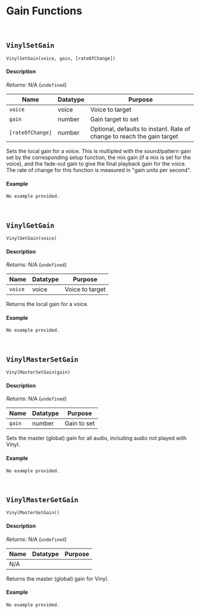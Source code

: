 # Gain Functions

&nbsp;

## `VinylSetGain`

`VinylSetGain(voice, gain, [rateOfChange])`

<!-- tabs:start -->

#### **Description**

*Returns:* N/A (`undefined`)

|Name            |Datatype|Purpose                                                               |
|----------------|--------|----------------------------------------------------------------------|
|`voice`         |voice   |Voice to target                                                       |
|`gain`          |number  |Gain target to set                                                    |
|`[rateOfChange]`|number  |Optional, defaults to instant. Rate of change to reach the gain target|

Sets the local gain for a voice. This is multipled with the sound/pattern gain set by the corresponding setup function, the mix gain (if a mix is set for the voice), and the fade-out gain to give the final playback gain for the voice. The rate of change for this function is measured in "gain units per second".

#### **Example**

```gml
No example provided.
```

<!-- tabs:end -->

&nbsp;

## `VinylGetGain`

`VinylGetGain(voice)`

<!-- tabs:start -->

#### **Description**

*Returns:* N/A (`undefined`)

|Name   |Datatype|Purpose                     |
|-------|--------|----------------------------|
|`voice`|voice   |Voice to target             |

Returns the local gain for a voice.

#### **Example**

```gml
No example provided.
```

<!-- tabs:end -->

&nbsp;

## `VinylMasterSetGain`

`VinylMasterSetGain(gain)`

<!-- tabs:start -->

#### **Description**

*Returns:* N/A (`undefined`)

|Name  |Datatype|Purpose                     |
|------|--------|----------------------------|
|`gain`|number  |Gain to set                 |

Sets the master (global) gain for all audio, including audio not played with Vinyl.

#### **Example**

```gml
No example provided.
```

<!-- tabs:end -->

&nbsp;

## `VinylMasterGetGain`

`VinylMasterGetGain()`

<!-- tabs:start -->

#### **Description**

*Returns:* N/A (`undefined`)

|Name   |Datatype|Purpose                     |
|-------|--------|----------------------------|
|N/A    |        |                            |

Returns the master (global) gain for Vinyl.

#### **Example**

```gml
No example provided.
```

<!-- tabs:end -->